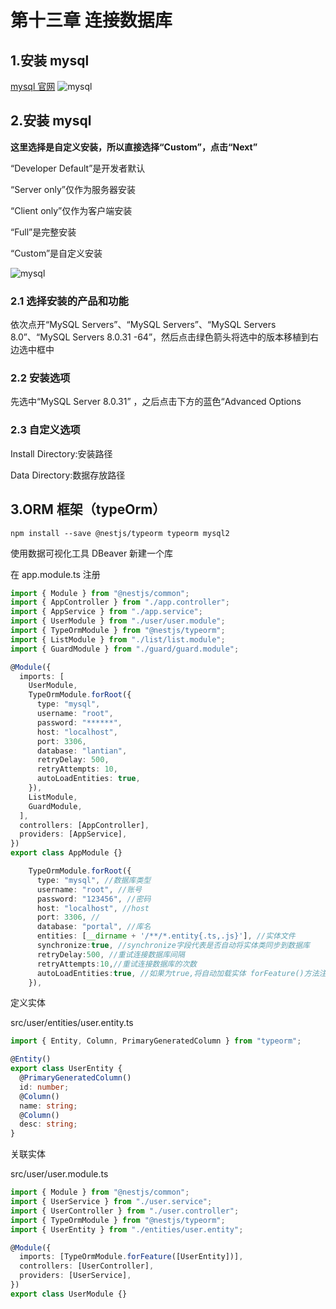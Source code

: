 # 第十三章 连接数据库

## 1.安装 mysql

[mysql 官网](https://downloads.mysql.com/archives/installer/)
![mysql](/blog/mysql/mysql_database.webp)

## 2.安装 mysql

**这里选择是自定义安装，所以直接选择“Custom”，点击“Next”**

“Developer Default”是开发者默认

“Server only”仅作为服务器安装

“Client only”仅作为客户端安装

“Full”是完整安装

“Custom”是自定义安装

![mysql](/blog/mysql/mysql_custom.webp)

### 2.1 选择安装的产品和功能

依次点开“MySQL Servers”、“MySQL Servers”、“MySQL Servers 8.0”、“MySQL Servers 8.0.31 -64”，然后点击绿色箭头将选中的版本移植到右边选中框中

### 2.2 安装选项

先选中“MySQL Server 8.0.31” ，之后点击下方的蓝色“Advanced Options

### 2.3 自定义选项

Install Directory:安装路径

Data Directory:数据存放路径

## 3.ORM 框架（typeOrm）

```
npm install --save @nestjs/typeorm typeorm mysql2
```

使用数据可视化工具 DBeaver 新建一个库

在 app.module.ts 注册

```ts
import { Module } from "@nestjs/common";
import { AppController } from "./app.controller";
import { AppService } from "./app.service";
import { UserModule } from "./user/user.module";
import { TypeOrmModule } from "@nestjs/typeorm";
import { ListModule } from "./list/list.module";
import { GuardModule } from "./guard/guard.module";

@Module({
  imports: [
    UserModule,
    TypeOrmModule.forRoot({
      type: "mysql",
      username: "root",
      password: "******",
      host: "localhost",
      port: 3306,
      database: "lantian",
      retryDelay: 500,
      retryAttempts: 10,
      autoLoadEntities: true,
    }),
    ListModule,
    GuardModule,
  ],
  controllers: [AppController],
  providers: [AppService],
})
export class AppModule {}
```

```ts
    TypeOrmModule.forRoot({
      type: "mysql", //数据库类型
      username: "root", //账号
      password: "123456", //密码
      host: "localhost", //host
      port: 3306, //
      database: "portal", //库名
      entities: [__dirname + '/**/*.entity{.ts,.js}'], //实体文件
      synchronize:true, //synchronize字段代表是否自动将实体类同步到数据库
      retryDelay:500, //重试连接数据库间隔
      retryAttempts:10,//重试连接数据库的次数
      autoLoadEntities:true, //如果为true,将自动加载实体 forFeature()方法注册的每个实体都将自动添加到配置对象的实体数组中
    }),
```

定义实体

src/user/entities/user.entity.ts

```ts
import { Entity, Column, PrimaryGeneratedColumn } from "typeorm";

@Entity()
export class UserEntity {
  @PrimaryGeneratedColumn()
  id: number;
  @Column()
  name: string;
  @Column()
  desc: string;
}
```

关联实体

src/user/user.module.ts

```ts
import { Module } from "@nestjs/common";
import { UserService } from "./user.service";
import { UserController } from "./user.controller";
import { TypeOrmModule } from "@nestjs/typeorm";
import { UserEntity } from "./entities/user.entity";

@Module({
  imports: [TypeOrmModule.forFeature([UserEntity])],
  controllers: [UserController],
  providers: [UserService],
})
export class UserModule {}
```
